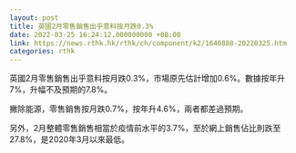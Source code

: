 ```yaml
---
layout: post
title: 英國2月零售銷售出乎意料按月跌0.3%
date: 2022-03-25 16:24:12.000000000 +08:00
link: https://news.rthk.hk/rthk/ch/component/k2/1640888-20220325.htm
categories: rthk
---
```


英國2月零售銷售出乎意料按月跌0.3%，市場原先估計增加0.6%。數據按年升7%，升幅不及預期的7.8%。

撇除能源，零售銷售按月跌0.7%，按年升4.6%，兩者都差過預期。

另外，2月整體零售銷售相當於疫情前水平的3.7%，至於網上銷售佔比則跌至27.8%，是2020年3月以來最低。

